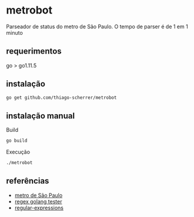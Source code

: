 # metrobot

Parseador de status do metro de São Paulo. O tempo de parser é de 1 em 1 minuto

## requerimentos

go > go1.11.5

## instalação

```bash
go get github.com/thiago-scherrer/metrobot
```

## instalação manual

Build

```bash
go build
```

Execução

```bash
./metrobot
```

## referências

* [metro de São Paulo](http://www.metro.sp.gov.br/mobile/direto_metro/direto_metro.aspx)
* [regex golang tester](https://regex-golang.appspot.com/assets/html/index.html)
* [regular-expressions](https://gobyexample.com/regular-expressions)
